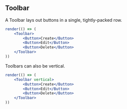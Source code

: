 ## Toolbar

[wiki]: /wiki/modules/_components_layout_toolbar_.html

A Toolbar lays out buttons in a single, tightly-packed row.

```jsx
render(() => (
	<Toolbar>
		<Button>Create</Button>
		<Button>Edit</Button>
		<Button>Delete</Button>
	</Toolbar>
))
```

Toolbars can also be vertical.

```jsx
render(() => (
	<Toolbar vertical>
		<Button>Create</Button>
		<Button>Edit</Button>
		<Button>Delete</Button>
	</Toolbar>
))
```
